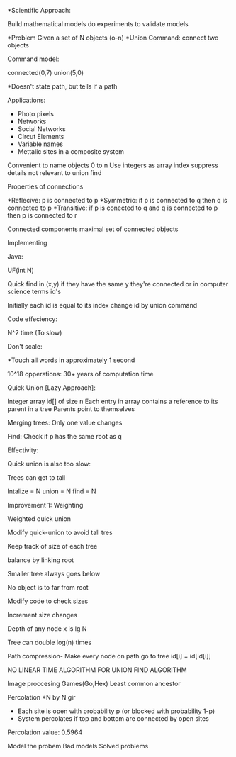 *Scientific Approach:

Build mathematical models
do experiments to validate models


*Problem
Given a set of N objects (o-n)
*Union Command: connect two objects

Command model:

connected(0,7)
union(5,0)

*Doesn't state path, but tells if a path

Applications:

* Photo pixels
* Networks
* Social Networks
* Circut Elements
* Variable names
* Mettalic sites in a composite system


Convenient to name objects 0 to n
Use integers as array index
suppress details not relevant to union find

Properties of connections

*Reflecive: p is connected to p
*Symmetric: if p is connected to q then q is connected to p
*Transitive: if p is conected to q and q is connected to p then p is connected to r

Connected components maximal set of connected objects

Implementing

Java:

UF(int N)

Quick find in (x,y) if they have the same y they're connected
or in computer science terms id's

Initially each id is equal to its index
change id by union command

Code effeciency:

N^2 time (To slow)

Don't scale:

*Touch all words in approximately 1 second

10^18 opperations: 30+ years of computation time                                                  


Quick Union [Lazy Approach]:

Integer array id[] of size n
Each entry in array contains a reference to its parent in a tree
Parents point to themselves
 
Merging trees:
Only one value changes

Find: Check if p has the same root as q

Effectivity:

Quick union is also too slow:

Trees can get to tall 

Intalize = N union = N find = N

Improvement 1: Weighting

Weighted quick union

Modify quick-union to avoid tall tres 

Keep track of size of each tree 

balance by linking root

Smaller tree always goes below

No object is to far from root

Modify code to check sizes

Increment size changes

Depth of any node x is lg N

Tree can double log(n) times

Path compression- 
Make every node on path go to tree
id[i] = id[id[i]]

NO LINEAR TIME ALGORITHM FOR UNION FIND ALGORITHM

Image proccesing
Games(Go,Hex)
Least common ancestor

Percolation
*N by N gir
* Each site is open with probability p (or blocked with probability 1-p)
* System percolates if top and bottom are connected by open sites

Percolation value: 0.5964 

Model the probem
Bad models
Solved problems

